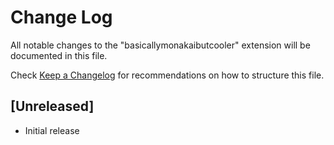 # Change Log
All notable changes to the "basicallymonakaibutcooler" extension will be documented in this file.

Check [Keep a Changelog](http://keepachangelog.com/) for recommendations on how to structure this file.

## [Unreleased]
- Initial release
